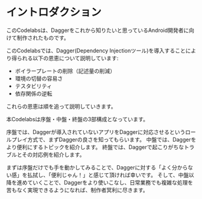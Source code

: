 # イントロダクション

このCodelabsは、Daggerをこれから知りたいと思っているAndroid開発者に向けて制作されたものです。

このCodelabsでは、Dagger(Dependency Injectionツール)を導入することにより得られる以下の恩恵について説明しています:

- ボイラープレートの削除（記述量の削減）
- 環境の切替の容易さ
- テスタビリティ
- 依存関係の逆転

これらの恩恵は順を追って説明していきます。

本Codelabsは序盤・中盤・終盤の3部構成となっています。

序盤では、Daggerが導入されていないアプリをDaggerに対応させるというロールプレイ方式で、まずDaggerの良さを知ってもらいます。
中盤では、Daggerをより便利にするトピックを紹介します。
終盤では、Daggerで起こりがちなトラブルとその対応例を紹介します。

まずは序盤だけでも手を動かしてみることで、Daggerに対する「よく分からない感」を払拭し、「便利じゃん！」と感じて頂ければ幸いです。
そして、中盤以降を進めていくことで、Daggerをより使いこなし、日常業務でも複雑な処理を苦もなく実現できるようになれば、制作者冥利に尽きます。
